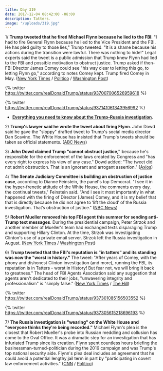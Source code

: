 ```yaml
---
title: Day 319
date: 2017-12-04 08:42:00 -08:00
description: Tatters.
image: "/uploads/319.jpg"
---
```


1/ **Trump tweeted that he fired Michael Flynn because he lied to the FBI**. "I had to fire General Flynn because he lied to the Vice President and the FBI. He has pled guilty to those lies," Trump tweeted. "It is a shame because his actions during the transition were lawful. There was nothing to hide!" Legal experts said the tweet is a public admission that Trump knew Flynn had lied to the FBI and possible motivation to obstruct justice. Trump asked if then-FBI Director James Comey could see "his way clear to letting this go, to letting Flynn go," according to notes Comey kept. Trump fired Comey in May. ([New York Times](https://www.nytimes.com/2017/12/02/us/politics/trump-michael-flynn.html) / [Politico](https://www.politico.com/story/2017/12/02/trump-flynn-russia-no-collusion-claim-276017) / [Washington Post](https://www.washingtonpost.com/politics/trump-lawyer-says-president-knew-flynn-had-given-fbi-the-same-account-he-gave-to-vice-president/2017/12/03/5c59a620-d849-11e7-a841-2066faf731ef_story.html))

{% twitter https://twitter.com/realDonaldTrump/status/937007006526959618 %}

{% twitter https://twitter.com/realDonaldTrump/status/937141061343956992 %}

* **[Everything you need to know about the Trump-Russia investigation](https://whatthefuckjusthappenedtoday.com/trump-russia-investigation/)**.

2/ **Trump's lawyer said he wrote the tweet about firing Flynn**. John Dowd said he gave the "sloppy" drafted tweet to Trump's social media director Dan Scavino. The White House has insisted that Trump's tweets should be taken as official statements. ([ABC News](http://abcnews.go.com/Politics/trumps-lawyer-wrote-presidents-sloppy-tweet-flynns-dismissal/story?id=51541650))

3/ **John Dowd claimed Trump "cannot obstruct justice,"** because he's responsible for the enforcement of the laws created by Congress and "has every right to express his view of any case." Dowd added: "The tweet did not admit obstruction. That is an ignorant and arrogant assertion." ([Axios](https://www.axios.com/exclusive-trump-lawyer-claims-the-president-cannot-obstruct-justice-2514742663.html))

4/ **The Senate Judiciary Committee is building an obstruction of justice case**, according to Dianne Feinstein, the panel's top Democrat. "I see it in the hyper-frenetic attitude of the White House, the comments every day, the continual tweets," Feinstein said. "And I see it most importantly in what happened with the firing of Director \[James\] Comey, and it is my belief that that is directly because he did not agree to ‘lift the cloud’ of the Russia investigation. That’s obstruction of justice." ([NBC News](https://www.nbcnews.com/politics/politics-news/feinstein-senate-russia-probe-building-obstruction-case-against-trump-n826031))

5/ **Robert Mueller removed his top FBI agent this summer for sending anti-Trump text messages**. During the presidential campaign, Peter Strzok and another member of Mueller's team had exchanged texts disparaging Trump and supporting Hillary Clinton. At the time, Strzok was investigating Clinton's use of a private email server. Strzok left the Russia investigation in August. ([New York Times](https://www.nytimes.com/2017/12/02/us/politics/mueller-removed-top-fbi-agent-over-possible-anti-trump-texts.html) / [Washington Post](https://www.washingtonpost.com/world/national-security/two-senior-fbi-officials-on-clinton-trump-probes-exchanged-politically-charged-texts-disparaging-trump/2017/12/02/9846421c-d707-11e7-a986-d0a9770d9a3e_story.html))

6/ **Trump tweeted that the FBI's reputation is "in tatters" and its standing was now the "worst in history."** The tweet: "After years of Comey, with the phony and dishonest Clinton investigation (and more), running the FBI, its reputation is in Tatters - worst in History! But fear not, we will bring it back to greatness." The head of FBI Agents Association said any suggestion that agents aren't dedicated to their jobs, "unwavering integrity and professionalism" is "simply false." ([New York Times](https://www.nytimes.com/2017/12/03/us/politics/trump-fbi-tatters.html) / [The Hill](http://thehill.com/homenews/administration/363048-fbi-agents-fire-back-at-trump-saying-fbi-isnt-dedicated-is-simply))

{% twitter https://twitter.com/realDonaldTrump/status/937301085156503552 %}

{% twitter https://twitter.com/realDonaldTrump/status/937305615218696193 %}

7/ **The Russia investigation is "wearing" on the White House and \
"everyone thinks they're being recorded."** Michael Flynn's plea is the closest that Robert Mueller's probe into Russian meddling and collusion has come to the Oval Office. It was a dramatic step for an investigation that has infuriated Trump since its creation. Flynn spent countless hours briefing the businessman-turned-politician during the 2016 campaign and was Trump's top national security aide. Flynn's plea deal includes an agreement that he could avoid a potential lengthy jail term in part by "participating in covert law enforcement activities." ([CNN](https://www.cnn.com/2017/12/01/politics/president-donald-trump-white-house-russia-fallout/index.html) / [Politico](https://www.politico.com/story/2017/12/04/white-house-paranoid-trump-277761))